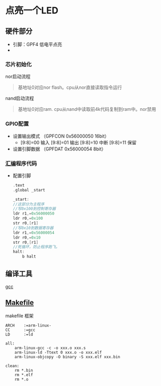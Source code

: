 # 点亮一个LED

## 硬件部分
* 引脚：GPF4 低电平点亮   
* 

 
### 芯片初始化
nor启动流程
> 基地址0对应nor flash。cpu从nor直接读取指令运行

nand启动流程
> 基地址0对应ram. cpu从nand中读取前4k代码复制到ram中。nor禁用

### GPIO配置
* 设置输出模式 （GPFCON 0x56000050 16bit）
  - [9:8]=00 输入
    [9:8]=01 输出
    [9:8]=10 中断
    [9:8]=11 保留
* 设置引脚数据 （GPFDAT 0x56000054 8bit）

 
### [汇编](../ASM.md)程序代码
* 配置引脚
    ```c
    .text
    .global _start
    
    _start:
    //这部分为主程序
    //写0x100到控制寄存器
    ldr r1,=0x56000050
    ldr r0,=0x100
    str r0,[r1]
    //写0x10到数据寄存器
    ldr r1,=0x56000054
    ldr r0,=0x10
    str r0,[r1]
    //死循环，防止程序跑飞。
    halt:
        b halt
    ```


## 编译工具
[gcc](../gcc.md/#gcc_v)

## [Makefile](../makefile.md/)
makefile 框架
```
ARCH 	:=arm-linux-
CC   	:=gcc
LD		:=ld

all:
	arm-linux-gcc -c -o xxx.o xxx.s
	arm-linux-ld -Ttext 0 xxx.o -o xxx.elf
	arm-linux-objcopy -O binary -S xxx.elf xxx.bin

clean:
	rm *.bin
	rm *.elf
	rm *.o  
```